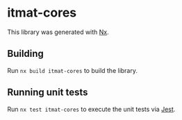 # itmat-cores

This library was generated with [Nx](https://nx.dev).

## Building

Run `nx build itmat-cores` to build the library.

## Running unit tests

Run `nx test itmat-cores` to execute the unit tests via [Jest](https://jestjs.io).
